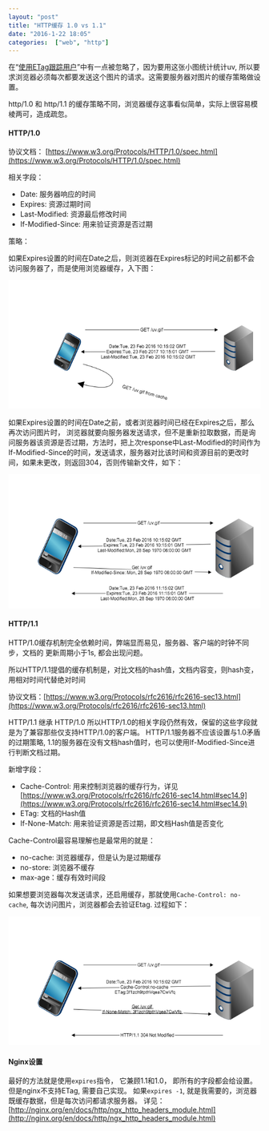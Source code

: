 ```yaml
---
layout: "post"
title: "HTTP缓存 1.0 vs 1.1"
date: "2016-1-22 18:05"
categories:  ["web", "http"]
---
```


在“[使用ETag跟踪用户](/web/nginx/2016/01/21/trace-user)”中有一点被忽略了，因为要用这张小图统计统计uv, 所以要求浏览器必须每次都要发送这个图片的请求。这需要服务器对图片的缓存策略做设置。

http/1.0 和 http/1.1 的缓存策略不同，浏览器缓存这事看似简单，实际上很容易模棱两可，造成疏忽。

#### HTTP/1.0

协议文档： [https://www.w3.org/Protocols/HTTP/1.0/spec.html](https://www.w3.org/Protocols/HTTP/1.0/spec.html)

相关字段：

* Date: 服务器响应的时间
* Expires: 资源过期时间
* Last-Modified: 资源最后修改时间
* If-Modified-Since: 用来验证资源是否过期

策略：

如果Expires设置的时间在Date之后，则浏览器在Expires标记的时间之前都不会访问服务器了，而是使用浏览器缓存，入下图：

![](/assets/pic/2016/02/http1.0cache1.png)

如果Expires设置的时间在Date之前，或者浏览器时间已经在Expires之后，那么再次访问图片时， 浏览器就要向服务器发送请求，但不是重新拉取数据，而是询问服务器该资源是否过期，方法时，把上次response中Last-Modified的时间作为If-Modified-Since的时间，发送请求，服务器对比该时间和资源目前的更改时间，如果未更改，则返回304，否则传输新文件，如下：

![](/assets/pic/2016/02/http-1.0-cache2.png)

#### HTTP/1.1

HTTP/1.0缓存机制完全依赖时间，弊端显而易见，服务器、客户端的时钟不同步，文档的
更新周期小于1s, 都会出现问题。

所以HTTP/1.1提倡的缓存机制是，对比文档的hash值，文档内容变，则hash变，用相对时间代替绝对时间

协议文档：[https://www.w3.org/Protocols/rfc2616/rfc2616-sec13.html](https://www.w3.org/Protocols/rfc2616/rfc2616-sec13.html)

HTTP/1.1 继承 HTTP/1.0 所以HTTP/1.0的相关字段仍然有效，保留的这些字段就是为了兼容那些仅支持HTTP/1.0的客户端。 HTTP/1.1服务器不应该设置与1.0矛盾的过期策略, 1.1的服务器在没有文档hash值时，也可以使用If-Modified-Since进行判断文档过期。

新增字段：

* Cache-Control: 用来控制浏览器的缓存行为，详见[https://www.w3.org/Protocols/rfc2616/rfc2616-sec14.html#sec14.9](https://www.w3.org/Protocols/rfc2616/rfc2616-sec14.html#sec14.9)
* ETag: 文档的Hash值
* If-None-Match: 用来验证资源是否过期，即文档Hash值是否变化

Cache-Control最容易理解也是最常用的就是：

* no-cache: 浏览器缓存，但是认为是过期缓存
* no-store: 浏览器不缓存
* max-age：缓存有效时间段

如果想要浏览器每次发送请求，还启用缓存，那就使用`Cache-Control: no-cache`, 每次访问图片，浏览器都会去验证Etag.  过程如下：

![](/assets/pic/2016/02/http1.1-cache.png)

#### Nginx设置

最好的方法就是使用`expires`指令， 它兼顾1.1和1.0，  即所有的字段都会给设置。但是nginx不支持ETag, 需要自己实现。
如果`expires -1`, 就是我需要的，浏览器既缓存数据，但是每次访问都请求服务器。
详见： [http://nginx.org/en/docs/http/ngx_http_headers_module.html](http://nginx.org/en/docs/http/ngx_http_headers_module.html)
